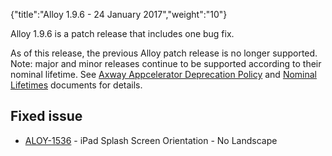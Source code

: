 {"title":"Alloy 1.9.6 - 24 January 2017","weight":"10"} 

Alloy 1.9.6 is a patch release that includes one bug fix.

As of this release, the previous Alloy patch release is no longer supported. Note: major and minor releases continue to be supported according to their nominal lifetime. See [Axway Appcelerator Deprecation Policy](/docs/appc/AMPLIFY_Appcelerator_Services_Overview/Axway_Appcelerator_Deprecation_Policy/) and [Nominal Lifetimes](/docs/appc/AMPLIFY_Appcelerator_Services_Overview/Axway_Appcelerator_Product_Lifecycle/#NominalLifetimes) documents for details.

## Fixed issue

*   [ALOY-1536](https://jira.appcelerator.org/browse/ALOY-1536) - iPad Splash Screen Orientation - No Landscape